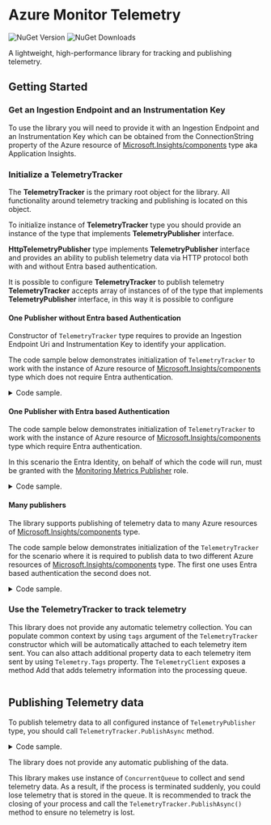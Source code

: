 # Azure Monitor Telemetry

![NuGet Version](https://img.shields.io/nuget/v/Stas.Azure.Monitor.Telemetry)
![NuGet Downloads](https://img.shields.io/nuget/dt/Stas.Azure.Monitor.Telemetry)

A lightweight, high-performance library for tracking and publishing telemetry.

## Getting Started

### Get an Ingestion Endpoint and an Instrumentation Key

To use the library you will need to provide it with an Ingestion Endpoint and an Instrumentation Key which can be obtained from the ConnectionString property of the Azure resource of [Microsoft.Insights/components][AzureInsightsComponentsResource] type aka Application Insights. 

### Initialize a TelemetryTracker

The **TelemetryTracker** is the primary root object for the library.
All functionality around telemetry tracking and publishing is located on this object.

To initialize instance of **TelemetryTracker** type you should provide an instance of the type that implements **TelemetryPublisher** interface.

**HttpTelemetryPublisher** type implements **TelemetryPublisher** interface and provides an ability to publish telemetry data via HTTP protocol both with and without Entra based authentication.

It is possible to configure **TelemetryTracker** to publish telemetry
**TelemetryTracker** accepts array of instances of of the type that implements **TelemetryPublisher** interface, in this way it is possible to configure

#### One Publisher without Entra based Authentication

Constructor of `TelemetryTracker` type requires to provide an Ingestion Endpoint Uri and Instrumentation Key to identify your application.

The code sample below demonstrates initialization of `TelemetryTracker` to work with the instance of Azure resource of [Microsoft.Insights/components][AzureInsightsComponentsResource] type which does not require Entra authentication.

<details>
  <summary>Code sample.</summary>

```C#
using Azure.Monitor.Telemetry;
using Azure.Monitor.Telemetry.Publish;

// create an HTTP Client for telemetry publisher
using var httpClient = new HttpClient();

// create telemetry publisher
var telemetryPublisher = new HttpTelemetryPublisher
(
	httpClient,
	new Uri("INSERT INGESTION ENDPOINT HERE"),
	new Guid("INSERT INSTRUMENTATION KEY HERE")
);

// create telemetry tracker
var telemetryTracker = new TelemetryTracker(telemetryPublishers: telemetryPublisher);
```
</details>

#### One Publisher with Entra based Authentication

The code sample below demonstrates initialization of `TelemetryTracker` to work with the instance of Azure resource of [Microsoft.Insights/components][AzureInsightsComponentsResource] type which require Entra authentication.

In this scenario the Entra Identity, on behalf of which the code will run, must be granted with the [Monitoring Metrics Publisher](https://learn.microsoft.com/azure/role-based-access-control/built-in-roles/monitor#monitoring-metrics-publisher) role.

<details>
  <summary>Code sample.</summary>

```C#
using Azure.Identity;
using Azure.Monitor.Telemetry;
using Azure.Monitor.Telemetry.Publish;

// create an HTTP Client for telemetry publisher
using var httpClient = new HttpClient();

// create authorization token source
var tokenCredential = new DefaultAzureCredential();

// create telemetry publisher
var telemetryPublisher = new HttpTelemetryPublisher
(
	telemetrySenderHttpClient,
	new Uri("INSERT INGESTION ENDPOINT HERE"),
	new Guid("INSERT INSTRUMENTATION KEY HERE"),
	async (cancellationToken) =>
	{
		var tokenRequestContext = new TokenRequestContext(HttpTelemetrySender.AuthorizationScopes);

		var token = await tokenCredential.GetTokenAsync(tokenRequestContext, cancellationToken);

		return new BearerToken(token.Token, token.ExpiresOn);
	}
);

// create telemetry tracker
var telemetryTracker = new TelemetryTracker(telemetryPublishers: telemetryPublisher);
```
</details>

#### Many publishers

The library supports publishing of telemetry data to many Azure resources of [Microsoft.Insights/components][AzureInsightsComponentsResource] type.

The code sample below demonstrates initialization of the `TelemetryTracker` for the scenario where it is required to publish data to two different Azure resources of [Microsoft.Insights/components][AzureInsightsComponentsResource] type.
The first one uses Entra based authentication the second does not.

<details>
  <summary>Code sample.</summary>

```C#
using Azure.Identity;
using Azure.Monitor.Telemetry;
using Azure.Monitor.Telemetry.Publish;

// create an HTTP Client for telemetry publisher
using var httpClient = new HttpClient();

// create authorization token source
var tokenCredential = new DefaultAzureCredential();

// create first telemetry publisher
var firstTelemetryPublisher = new HttpTelemetryPublisher
(
	telemetrySenderHttpClient,
	new Uri("INSERT HERE: INGESTION ENDPOINT FOR FIRST"),
	new Guid("INSERT HERE: INSTRUMENTATION FOR FIRST"),
	async (cancellationToken) =>
	{
		var tokenRequestContext = new TokenRequestContext(HttpTelemetrySender.AuthorizationScopes);

		var token = await tokenCredential.GetTokenAsync(tokenRequestContext, cancellationToken);

		return new BearerToken(token.Token, token.ExpiresOn);
	}
);

// create second telemetry publisher
var secondTelemetryPublisher = new HttpTelemetryPublisher
(
	httpClient,
	new Uri("INSERT INGESTION ENDPOINT HERE"),
	new Guid("INSERT INSTRUMENTATION KEY HERE")
);

// create telemetry tracker
var telemetryTracker = new TelemetryTracker(telemetryPublishers: firstTelemetryPublisher, secondTelemetryPublisher);
```
</details>

### Use the TelemetryTracker to track telemetry

This library does not provide any automatic telemetry collection.
You can populate common context by using `tags` argument of the `TelemetryTracker` constructor which will be automatically attached to each telemetry item sent. You can also attach additional property data to each telemetry item sent by using `Telemetry.Tags` property. The `TelemetryClient` exposes a method Add that adds telemetry information into the processing queue.

```C#


``` 

## Publishing Telemetry data

To publish telemetry data to all configured instance of `TelemetryPublisher` type, you should call `TelemetryTracker.PublishAsync` method.

<details>
  <summary>Code sample.</summary>

```C#

// create telemetry tracker
await telemetryTracker.PublishAsync(cancellationToken);

```
</details>

The library does not provide any automatic publishing of the data. 

This library makes use instance of `ConcurrentQueue` to collect and send telemetry data.
As a result, if the process is terminated suddenly, you could lose telemetry that is stored in the queue.
It is recommended to track the closing of your process and call the `TelemetryTracker.PublishAsync()` method to ensure no telemetry is lost.


[AzureInsightsComponentsResource]: https://learn.microsoft.com/azure/templates/microsoft.insights/components